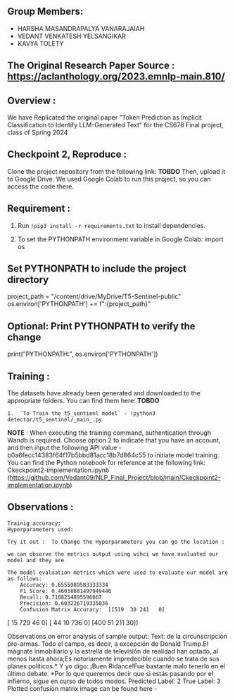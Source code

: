 ## Group Members:

- HARSHA MASANDRAPALYA VANARAJAIAH</hr>
- VEDANT VENKATESH YELSANGIKAR</hr>
- KAVYA TOLETY

## The Original Research Paper Source : https://aclanthology.org/2023.emnlp-main.810/

## Overview :

We have Replicated the original paper "Token Prediction as Implicit Classification to Identify LLM-Generated Text" for the CS678 Final project, class of Spring 2024

## Checkpoint 2, Reproduce :

Clone the project repository from the following link: **TOBDO**
Then, upload it to Google Drive. We used Google Colab to run this project, so you can access the code there.

## Requirement :

1. Run `!pip3 install -r requirements.txt` to install dependencies.

2. To set the PYTHONPATH environment variable in Google Colab:
   import os

## Set PYTHONPATH to include the project directory

project_path = "/content/drive/MyDrive/T5-Sentinel-public"
os.environ['PYTHONPATH'] += f":{project_path}"

## Optional: Print PYTHONPATH to verify the change

print("PYTHONPATH:", os.environ['PYTHONPATH'])

## Training :

The datasets have already been generated and downloaded to the appropriate folders. You can find them here: **TOBDO**

    1.  `To Train the t5_sentienl model` - !python3 detector/t5_sentinel/_main_.py

**NOTE** : When executing the training command, authentication through Wandb is required. Choose option 2 to indicate that you have an account, and then input the following API value - b0a6fecc14383f64f17b5bbd81acc18b7d864c55 to initiate model training.
You can find the Python notebook for reference at the following link: Ckeckpoint2-implementation.ipynb (https://github.com/Vedant09/NLP_Final_Project/blob/main/Ckeckpoint2-implementation.ipynb)
## Observations :

    Trainig accuracy:
    Hyperparameters used:

    Try it out :  To Change the Hyperparameters you can go the location :

    we can observe the metrics output using wihci we have evaluated our model and they are

    The model evaluation metrics which were used to evaluate our model are as follows:
        Accuracy: 0.6555989583333334
        F1 Score: 0.46038681497949446
        Recall: 0.7108254895596667
        Precision: 0.603226719335036
        Confusion Matrix Accuracy:  [[519  30 241   0]
 [ 15 729  46   0]
 [ 44  10 736   0]
 [400  51 211  30]]

Observations on error analysis of sample output:
Text: de la circunscripción pro-armas. Todo el campo, es decir, a excepción de Donald Trump.El magnate inmobiliario y la estrella de televisión de realidad han optado, al menos hasta ahora;Es notoriamente impredecible cuando se trata de sus planes políticos.* Y yo digo: ¡Buen Ridance!Fue bastante malo tenerlo en el último debate. *Por lo que queremos decir que si estás pasando por el infierno, sigue en curso de todos modos.
Predicted Label: 2
True Label: 3
Plotted confusion matrix image can be found here - 
